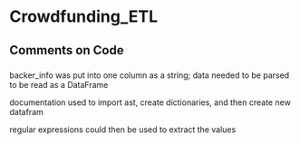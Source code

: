 # Crowdfunding_ETL

## Comments on Code
### 
backer_info was put into one column as a string; data needed to be parsed to be read as a DataFrame 

documentation used to import ast, create dictionaries, and then create new datafram

regular expressions could then be used to extract the values
